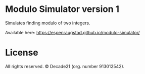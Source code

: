 # Modulo Simulator version 1

Simulates finding modulo of two integers. 

Available here: https://espenraugstad.github.io/modulo-simulator/

# License

All rights reserved. &copy; Decade21 (org. number 913012542).